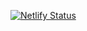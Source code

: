 [![Netlify Status](https://api.netlify.com/api/v1/badges/de1ab110-7621-4c12-96a5-471b33efd0cd/deploy-status)](https://app.netlify.com/sites/arinugraha/deploys)